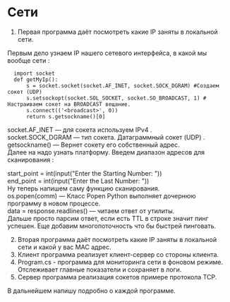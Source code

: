 # Сети 

1. Первая программа даёт посмотреть какие IP заняты в локальной сети.

  Первым дело узнаем IP нашего сетевого интерфейса, в какой мы вообще сети :

      import socket
      def getMyIp():
          s = socket.socket(socket.AF_INET, socket.SOCK_DGRAM) #Создаем сокет (UDP)
          s.setsockopt(socket.SOL_SOCKET, socket.SO_BROADCAST, 1) # Настраиваем сокет на BROADCAST вещание.
          s.connect(('<broadcast>', 0))
          return s.getsockname()[0]
socket.AF_INET — для сокета используем IPv4 .  
socket.SOCK_DGRAM — тип сокета. Датаграммный сокет (UDP) .  
getsockname() — Вернет сокету его собственный адрес.  
  Далее на надо узнать платформу.
  Введем диапазон адресов для сканирования :

start_point = int(input("Enter the Starting Number: "))  
end_point = int(input("Enter the Last Number: "))  
  Ну теперь напишем саму функцию сканирования.  
  os.popen(comm) — Класс Popen Python выполняет дочернюю программу в новом процессе.  
  data = response.readlines() — читаем ответ от утилиты.  
Дальше просто парсим ответ, если есть TTL в строке значит пинг успешен.
Еще добавим многопоточность что бы быстрей пинговать. 

2. Вторая программа даёт посмотреть какие IP заняты в локальной сети и какой у вас MAC адрес. 
3. Клиент программа реализует клиент-сервер со стороны клиента. 
4. Program.cs - программа для мониторинга сети в фоновом режиме. Отслеживает главные показатели и сохраняет в логи. 
5. Сервер программа реализация сокетов примере протокола TCP.

В дальнейшем напишу подробно о каждой программе. 
